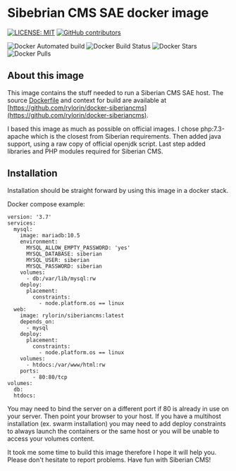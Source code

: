 # Sibebrian CMS SAE docker image

[![LICENSE: MIT](https://img.shields.io/github/license/rylorin/docker-siberiancms)](https://raw.githubusercontent.com/rylorin/docker-siberiancms/master/LICENSE)
[![GitHub contributors](https://img.shields.io/github/contributors/rylorin/docker-siberiancms)](https://github.com/rylorin/docker-siberiancms/graphs/contributors)

![Docker Automated build](https://img.shields.io/docker/automated/rylorin/siberiancms.svg) ![Docker Build Status](https://img.shields.io/docker/build/rylorin/siberiancms.svg) ![Docker Stars](https://img.shields.io/docker/stars/rylorin/siberiancms.svg) ![Docker Pulls](https://img.shields.io/docker/pulls/rylorin/siberiancms.svg)

## About this image

This image contains the stuff needed to run a Siberian CMS SAE host.
The source [Dockerfile](https://github.com/rylorin/docker-siberiancms/blob/master/Dockerfile) and context for build are available at [https://github.com/rylorin/docker-siberiancms](https://github.com/rylorin/docker-siberiancms).

I based this image as much as possible on official images. I chose php:7.3-apache which is the closest from Siberian requirements. Then added java support, using a raw copy of official openjdk script. Last step added libraries and PHP modules required for Siberian CMS.


## Installation

Installation should be straight forward by using this image in a docker stack.

Docker compose example:

	version: '3.7'
	services:
	  mysql:
	    image: mariadb:10.5
	    environment:
	      MYSQL_ALLOW_EMPTY_PASSWORD: 'yes'
	      MYSQL_DATABASE: siberian
	      MYSQL_USER: siberian
	      MYSQL_PASSWORD: siberian
	    volumes:
	      - db:/var/lib/mysql:rw
	    deploy:
	      placement:
	        constraints:
	          - node.platform.os == linux
	  web:
	    image: rylorin/siberiancms:latest
	    depends_on:
	      - mysql
	    deploy:
	      placement:
	        constraints:
	          - node.platform.os == linux
	    volumes:
	      - htdocs:/var/www/html:rw
	    ports:
	        - 80:80/tcp
	volumes:
	  db:
	  htdocs:

You may need to bind the server on a different port if 80 is already in use on your server.
Then point your browser to your host.
If you have a multihost installation (ex. swarm installation) you may need to add deploy constraints to always launch the containers or the same host or you will be unable to access your volumes content.

It took me some time to build this image therefore I hope it will help you. Please don't hesitate to report problems.
Have fun with Siberian CMS!
